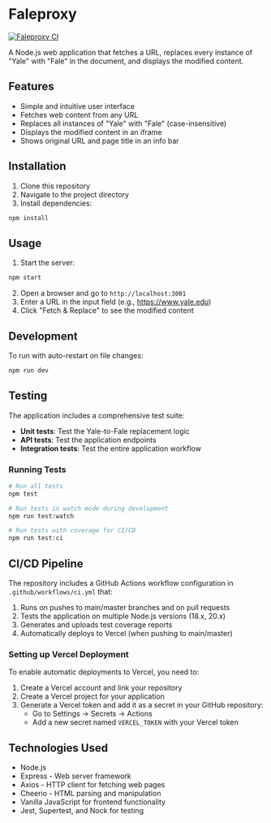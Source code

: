 # Faleproxy
[![Faleproxy CI](https://github.com/hileamlakB/faleproxy/actions/workflows/ci.yml/badge.svg)](https://github.com/hileamlakB/faleproxy/actions/workflows/ci.yml)

A Node.js web application that fetches a URL, replaces every instance of "Yale" with "Fale" in the document, and displays the modified content.

## Features

- Simple and intuitive user interface
- Fetches web content from any URL
- Replaces all instances of "Yale" with "Fale" (case-insensitive)
- Displays the modified content in an iframe
- Shows original URL and page title in an info bar

## Installation

1. Clone this repository
2. Navigate to the project directory
3. Install dependencies:

```bash
npm install
```

## Usage

1. Start the server:

```bash
npm start
```

2. Open a browser and go to `http://localhost:3001`
3. Enter a URL in the input field (e.g., https://www.yale.edu)
4. Click "Fetch & Replace" to see the modified content

## Development

To run with auto-restart on file changes:

```bash
npm run dev
```

## Testing

The application includes a comprehensive test suite:

- **Unit tests**: Test the Yale-to-Fale replacement logic
- **API tests**: Test the application endpoints
- **Integration tests**: Test the entire application workflow

### Running Tests

```bash
# Run all tests
npm test

# Run tests in watch mode during development
npm run test:watch

# Run tests with coverage for CI/CD
npm run test:ci
```

## CI/CD Pipeline

The repository includes a GitHub Actions workflow configuration in `.github/workflows/ci.yml` that:

1. Runs on pushes to main/master branches and on pull requests
2. Tests the application on multiple Node.js versions (18.x, 20.x)
3. Generates and uploads test coverage reports
4. Automatically deploys to Vercel (when pushing to main/master)

### Setting up Vercel Deployment

To enable automatic deployments to Vercel, you need to:

1. Create a Vercel account and link your repository
2. Create a Vercel project for your application
3. Generate a Vercel token and add it as a secret in your GitHub repository:
   - Go to Settings → Secrets → Actions
   - Add a new secret named `VERCEL_TOKEN` with your Vercel token

## Technologies Used

- Node.js
- Express - Web server framework
- Axios - HTTP client for fetching web pages
- Cheerio - HTML parsing and manipulation
- Vanilla JavaScript for frontend functionality
- Jest, Supertest, and Nock for testing
